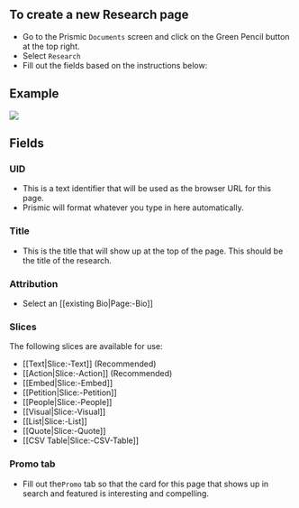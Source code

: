 ## To create a new Research page
- Go to the Prismic `Documents` screen and click on the Green Pencil button at the top right.
- Select `Research`
- Fill out the fields based on the instructions below:

## Example
![](https://drive.google.com/uc?id=1JeBMX7rd0UKpGoNag0uTaE3zzj-n4xa1)

## Fields

### UID
- This is a text identifier that will be used as the browser URL for this page. 
- Prismic will format whatever you type in here automatically. 

### Title
- This is the title that will show up at the top of the page. This should be the title of the research.

### Attribution
- Select an [[existing Bio|Page:-Bio]]

### Slices
The following slices are available for use:
- [[Text|Slice:-Text]] (Recommended)
- [[Action|Slice:-Action]] (Recommended)
- [[Embed|Slice:-Embed]]
- [[Petition|Slice:-Petition]]
- [[People|Slice:-People]]
- [[Visual|Slice:-Visual]]
- [[List|Slice:-List]]
- [[Quote|Slice:-Quote]]
- [[CSV Table|Slice:-CSV-Table]]

### Promo tab
- Fill out the`Promo` tab so that the card for this page that shows up in search and featured is interesting and compelling.